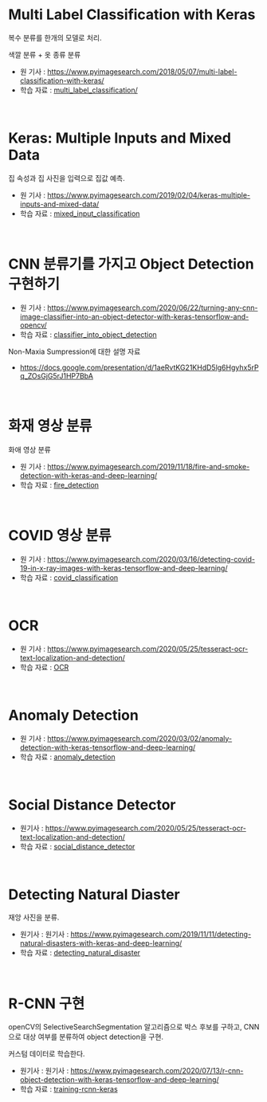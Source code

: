 # Multi Label Classification with Keras

복수 분류를 한개의 모델로 처리.

색깔 분류 + 옷 종류 분류

- 원 기사 : https://www.pyimagesearch.com/2018/05/07/multi-label-classification-with-keras/
- 학습 자료 : [multi_label_classification/](multi_label_classification/)


<br>

# Keras: Multiple Inputs and Mixed Data 

집 속성과 집 사진을 입력으로 집값 예측.

- 원 기사 : https://www.pyimagesearch.com/2019/02/04/keras-multiple-inputs-and-mixed-data/
- 학습 자료 : [mixed_input_classification](mixed_input_classification)


<br>

# CNN 분류기를 가지고 Object Detection 구현하기

- 원 기사 : https://www.pyimagesearch.com/2020/06/22/turning-any-cnn-image-classifier-into-an-object-detector-with-keras-tensorflow-and-opencv/
- 학습 자료 : [classifier_into_object_detection](classifier_into_object_detection)

Non-Maxia Sumpression에 대한 설명 자료
- https://docs.google.com/presentation/d/1aeRvtKG21KHdD5lg6Hgyhx5rPq_ZOsGjG5rJ1HP7BbA


<br>

# 화재 영상 분류

화애 영상 분류

- 원 기사 : https://www.pyimagesearch.com/2019/11/18/fire-and-smoke-detection-with-keras-and-deep-learning/
- 학습 자료 : [fire_detection](fire_detection)


<br>

# COVID 영상 분류

- 원 기사 : https://www.pyimagesearch.com/2020/03/16/detecting-covid-19-in-x-ray-images-with-keras-tensorflow-and-deep-learning/
- 학습 자료 : [covid_classification](covid_classification)

<br>

# OCR

- 원 기사 : https://www.pyimagesearch.com/2020/05/25/tesseract-ocr-text-localization-and-detection/
- 학습 자료 : [OCR](OCR)

<br>

# Anomaly Detection

- 원 기사 : https://www.pyimagesearch.com/2020/03/02/anomaly-detection-with-keras-tensorflow-and-deep-learning/
- 학습 자료 : [anomaly_detection](anomaly_detection)

<br>

# Social Distance Detector

- 원기사 : https://www.pyimagesearch.com/2020/05/25/tesseract-ocr-text-localization-and-detection/
- 학습 자료 : [social_distance_detector](social_distance_detector)

<br>

# Detecting Natural Diaster

재앙 사진을 분류.

- 원기사 : 원기사 : https://www.pyimagesearch.com/2019/11/11/detecting-natural-disasters-with-keras-and-deep-learning/
- 학습 자료 : [detecting_natural_disaster](detecting_natural_disaster)


<br>

# R-CNN 구현

openCV의 SelectiveSearchSegmentation 알고리즘으로 박스 후보를 구하고, CNN으로 대상 여부를 분류하여 object detection을 구현.

커스텀 데이터로 학습한다.

- 원기사 : 원기사 : https://www.pyimagesearch.com/2020/07/13/r-cnn-object-detection-with-keras-tensorflow-and-deep-learning/
- 학습 자료 : [training-rcnn-keras](training-rcnn-keras)
